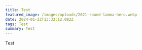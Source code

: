 ```yaml
---
title: Test
featured_image: /images/uploads/2021-round-lamma-hero.webp
date: 2024-01-22T13:33:12.082Z
tags: Test
summary: Test
---
```

Test